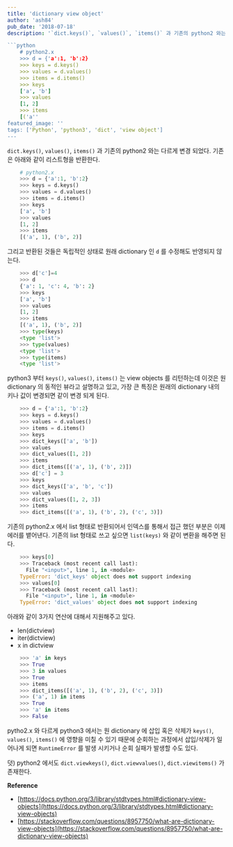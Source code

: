 ```yaml
---
title: 'dictionary view object'
author: 'ash84'
pub_date: '2018-07-18'
description: '`dict.keys()`, `values()`, `items()` 과 기존의 python2 와는 다르게 변경 되었다. 기존은 아래와 같이 리스트형을 반환한다. 

```python
    # python2.x
    >>> d = {'a':1, 'b':2}
    >>> keys = d.keys()
    >>> values = d.values()
    >>> items = d.items()
    >>> keys
    ['a', 'b']
    >>> values
    [1, 2]
    >>> items
    [('a''
featured_image: ''
tags: ['Python', 'python3', 'dict', 'view object']
---
```



`dict.keys()`, `values()`, `items()` 과 기존의 python2 와는 다르게 변경 되었다. 기존은 아래와 같이 리스트형을 반환한다. 

```python
    # python2.x
    >>> d = {'a':1, 'b':2}
    >>> keys = d.keys()
    >>> values = d.values()
    >>> items = d.items()
    >>> keys
    ['a', 'b']
    >>> values
    [1, 2]
    >>> items
    [('a', 1), ('b', 2)]
```

그리고 반환된 것들은 독립적인 상태로 원래 dictionary 인 `d` 를 수정해도 반영되지 않는다. 

```python
    >>> d['c']=4
    >>> d
    {'a': 1, 'c': 4, 'b': 2}
    >>> keys
    ['a', 'b']
    >>> values
    [1, 2]
    >>> items
    [('a', 1), ('b', 2)]
    >>> type(keys)
    <type 'list'>
    >>> type(values)
    <type 'list'>
    >>> type(items)
    <type 'list'>
```
python3 부터 `keys()`, `values()`, `items()` 는 view objects 를 리턴하는데 이것은 원 dictionary 의 동적인 뷰라고 설명하고 있고, 가장 큰 특징은 원래의 dictionary 내의 키나 값이 변경되면 같이 변경 되게 된다. 

```python
    >>> d = {'a':1, 'b':2}
    >>> keys = d.keys()
    >>> values = d.values()
    >>> items = d.items()
    >>> keys
    >>> dict_keys(['a', 'b'])
    >>> values
    >>> dict_values([1, 2])
    >>> items
    >>> dict_items([('a', 1), ('b', 2)])
    >>> d['c'] = 3
    >>> keys
    >>> dict_keys(['a', 'b', 'c'])
    >>> values
    >>> dict_values([1, 2, 3])
    >>> items
    >>> dict_items([('a', 1), ('b', 2), ('c', 3)])
```

기존의 python2.x 에서 list 형태로 반환되어서 인덱스를 통해서 접근 했던 부분은 이제 에러를 뱉어낸다. 기존의 list 형태로 쓰고 싶으면 `list(keys)` 와 같이 변환을 해주면 된다. 

```python
    >>> keys[0]
    >>> Traceback (most recent call last):
      File "<input>", line 1, in <module>
    TypeError: 'dict_keys' object does not support indexing
    >>> values[0]
    >>> Traceback (most recent call last):
      File "<input>", line 1, in <module>
    TypeError: 'dict_values' object does not support indexing
```

아래와 같이 3가지 연산에 대해서 지원해주고 있다. 

- len(dictview)
- iter(dictview)
- x in dictview

```python
    >>> 'a' in keys
    >>> True
    >>> 3 in values
    >>> True
    >>> items
    >>> dict_items([('a', 1), ('b', 2), ('c', 3)])
    >>> ('a', 1) in items
    >>> True
    >>> 'a' in items
    >>> False
```

pytho2.x 와 다르게 python3 에서는 원 dictionary 에 삽입 혹은 삭제가  `keys()`, `values()`, `items()` 에 영향을 미칠 수 있기 때문에 순회하는 과정에서 삽입/삭제가 일어나게 되면 `RuntimeError` 를 발생 시키거나 순회 실패가 발생할 수도 있다. 

덧) python2 에서도 `dict.viewkeys()`, `dict.viewvalues()`, `dict.viewitems()` 가 존재한다. 

**Reference** 

- [https://docs.python.org/3/library/stdtypes.html#dictionary-view-objects](https://docs.python.org/3/library/stdtypes.html#dictionary-view-objects)
- [https://stackoverflow.com/questions/8957750/what-are-dictionary-view-objects](https://stackoverflow.com/questions/8957750/what-are-dictionary-view-objects)
